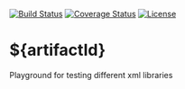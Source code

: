 [![Build Status](https://travis-ci.org/codejanovic/${artifactId}.svg?branch=develop)](https://travis-ci.org/codejanovic/${artifactId})
[![Coverage Status](https://coveralls.io/repos/github/codejanovic/${artifactId}/badge.svg?branch=develop)](https://coveralls.io/github/codejanovic/${artifactId}?branch=develop)
[![License](https://img.shields.io/github/license/mashape/apistatus.svg?maxAge=2592000)]()

# ${artifactId}
Playground for testing different xml libraries
